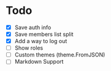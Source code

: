 # Todo

- [X] Save auth info
- [X] Save members list split
- [X] Add a way to log out
- [ ] Show roles
- [ ] Custom themes (theme.FromJSON)
- [ ] Markdown Support
